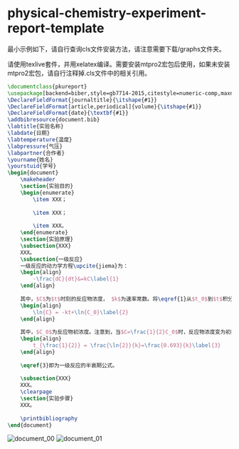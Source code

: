# physical-chemistry-experiment-report-template
最小示例如下，请自行查询cls文件安装方法，请注意需要下载/graphs文件夹。

请使用texlive套件，并用xelatex编译。需要安装mtpro2宏包后使用，如果未安装mtpro2宏包，请自行注释掉.cls文件中的相关引用。
```latex
\documentclass{pkureport}
\usepackage[backend=biber,style=gb7714-2015,citestyle=numeric-comp,maxnames=3,url=false,gbpub=false,gbnamefmt=uppercase]{biblatex}
\DeclareFieldFormat{journaltitle}{\itshape{#1}}
\DeclareFieldFormat[article,periodical]{volume}{\itshape{#1}}
\DeclareFieldFormat{date}{\textbf{#1}}
\addbibresource{document.bib}
\labtitle{实验名称}
\labdate{日期}
\labtemperature{温度}
\labpressure{气压}
\labpartner{合作者}
\yourname{姓名}
\yourstuid{学号}
\begin{document}
	\makeheader
	\section{实验目的}
	\begin{enumerate}
		\item XXX；
		
		\item XXX；
		
		\item XXX。
	\end{enumerate}
	\section{实验原理}
	\subsection{XXX}
	XXX。
	\subsection{一级反应}
	一级反应的动力学方程\upcite{jiema}为：
	\begin{align}
		-\frac{dC}{dt}&=kC\label{1}
	\end{align}
	
	其中，$C$为$t$时刻的反应物浓度， $k$为速率常数。将\eqref{1}从$t_0$到$t$积分得：
	\begin{align}
		\ln{C} = -kt+\ln{C_0}\label{2}
	\end{align}
	
	其中，$C_0$为反应物初浓度。注意到，当$C=\frac{1}{2}C_0$时，反应物浓度变为初始值的一半，此时的时间$t_{\frac{1}{2}}$称为一级反应的半衰期。由\eqref{2}得：
	\begin{align}
		t_{\frac{1}{2}} = \frac{\ln{2}}{k}=\frac{0.693}{k}\label{3}
	\end{align}
	
	\eqref{3}即为一级反应的半衰期公式。
	
	\subsection{XXX}
	XXX。
	\clearpage
	\section{实验步骤}
	XXX。
	
	\printbibliography
\end{document}
```
![document_00](https://user-images.githubusercontent.com/29155232/177956360-dae23404-df1a-46f2-9737-581d2c3497a9.png)
![document_01](https://user-images.githubusercontent.com/29155232/177956365-0d49fb20-660f-4dd7-8926-75e9a7239db5.png)
